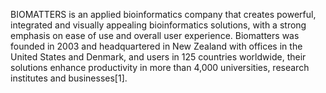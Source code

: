 BIOMATTERS is an applied bioinformatics company that creates powerful, integrated and visually appealing bioinformatics solutions, with a strong emphasis on ease of use and overall user experience. Biomatters was founded in 2003 and headquartered in New Zealand with offices in the United States and Denmark, and users in 125 countries worldwide, their solutions enhance productivity in more than 4,000 universities, research institutes and businesses[1].
